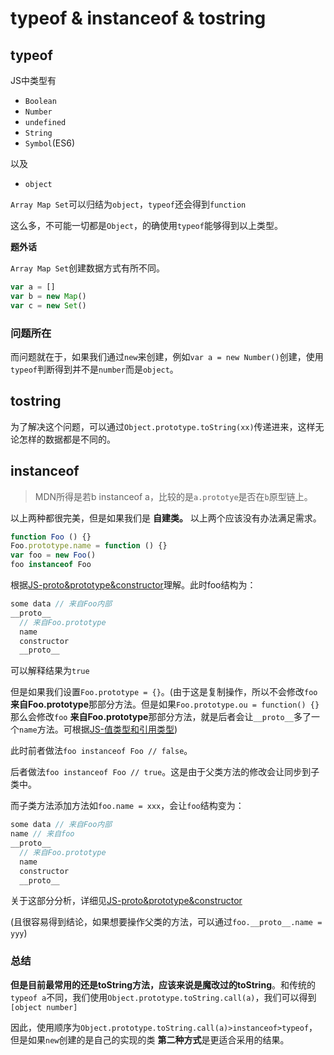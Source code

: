 # typeof & instanceof & tostring

## typeof

JS中类型有

* `Boolean`
* `Number`
* `undefined`
* `String`
* `Symbol`(ES6)

以及

* `object`

`Array Map Set`可以归结为`object`，`typeof`还会得到`function`

这么多，不可能一切都是`Object`，的确使用`typeof`能够得到以上类型。

**题外话**

`Array Map Set`创建数据方式有所不同。

```JavaScript
var a = []
var b = new Map()
var c = new Set()
```

### 问题所在

而问题就在于，如果我们通过`new`来创建，例如`var a = new Number()`创建，使用`typeof`判断得到并不是`number`而是`object`。

## tostring

为了解决这个问题，可以通过`Object.prototype.toString(xx)`传递进来，这样无论怎样的数据都是不同的。

## instanceof

> MDN所得是若b instanceof a，比较的是`a.prototye`是否在`b`原型链上。

以上两种都很完美，但是如果我们是 **自建类。** 以上两个应该没有办法满足需求。

```javascript
function Foo () {}
Foo.prototype.name = function () {}
var foo = new Foo()
foo instanceof Foo
```

根据[JS-proto&prototype&constructor](https://github.com/JiangWeixian/JS-Tips/blob/master/docs/Grammar/JS-__proto__%26%26prototype%26%26new.md)理解。此时foo结构为：

```JavaScript
some data // 来自Foo内部
__proto__
  // 来自Foo.prototype
  name
  constructor
  __proto__
```

可以解释结果为`true`

但是如果我们设置`Foo.prototype = {}`。(由于这是复制操作，所以不会修改`foo` **来自Foo.prototype**那部分方法。但是如果`Foo.prototype.ou = function() {}`那么会修改`foo` **来自Foo.prototype**那部分方法，就是后者会让`__proto__`多了一个`name`方法。可根据[JS-值类型和引用类型](https://github.com/JiangWeixian/JS-Tips/blob/master/docs/Grammar/JS%E5%9F%BA%E6%9C%AC%E7%B1%BB%E5%9E%8B%E5%92%8C%E5%BC%95%E7%94%A8%E7%B1%BB%E5%9E%8B%E5%B7%AE%E5%BC%82.md))

此时前者做法`foo instanceof Foo // false`。

后者做法`foo instanceof Foo // true`。这是由于父类方法的修改会让同步到子类中。

而子类方法添加方法如`foo.name = xxx`，会让`foo`结构变为：

```JavaScript
some data // 来自Foo内部
name // 来自foo
__proto__
  // 来自Foo.prototype
  name
  constructor
  __proto__
```

关于这部分分析，详细见[JS-proto&prototype&constructor](https://github.com/JiangWeixian/JS-Tips/blob/master/docs/Grammar/JS-__proto__%26%26prototype%26%26new.md)

(且很容易得到结论，如果想要操作父类的方法，可以通过`foo.__proto__.name = yyy`)

### 总结

**但是目前最常用的还是toString方法，应该来说是魔改过的toString**。和传统的`typeof a`不同，我们使用`Object.prototype.toString.call(a)`，我们可以得到`[object number]`

因此，使用顺序为`Object.prototype.toString.call(a)>instanceof>typeof`，但是如果`new`创建的是自己的实现的类 **第二种方式**是更适合采用的结果。
